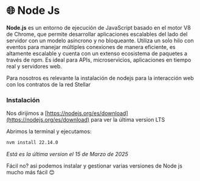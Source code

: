 # 🌐 Node Js

**Node.js** es un entorno de ejecución de JavaScript basado en el motor V8 de Chrome, que permite desarrollar aplicaciones escalables del lado del servidor con un modelo asíncrono y no bloqueante. Utiliza un solo hilo con eventos para manejar múltiples conexiones de manera eficiente, es altamente escalable y cuenta con un extenso ecosistema de paquetes a través de npm. Es ideal para APIs, microservicios, aplicaciones en tiempo real y servidores web.

Para nosotros es relevante la instalación de nodejs para la interacción web con los contratos de la red Stellar



### Instalación

Nos dirijimos a [https://nodejs.org/es/download](https://nodejs.org/es/download) para ver la última version LTS

Abrimos la terminal y ejecutamos:

```bash
nvm install 22.14.0 
```

_Está es la última version el 15 de Marzo de 2025_

Fácil no? asi podemos instalar y gestionar varias versiones de Node js mucho más fácil 😊
